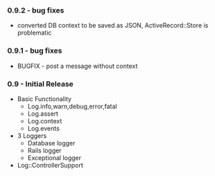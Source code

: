 ### 0.9.2 - bug fixes
 * converted DB context to be saved as JSON, ActiveRecord::Store is problematic

### 0.9.1 - bug fixes
 * BUGFIX - post a message without context

### 0.9 - Initial Release
 * Basic Functionality
   * Log.info,warn,debug,error,fatal
   * Log.assert
   * Log.context
   * Log.events
 * 3 Loggers
   * Database logger
   * Rails logger
   * Exceptional logger
 * Log::ControllerSupport